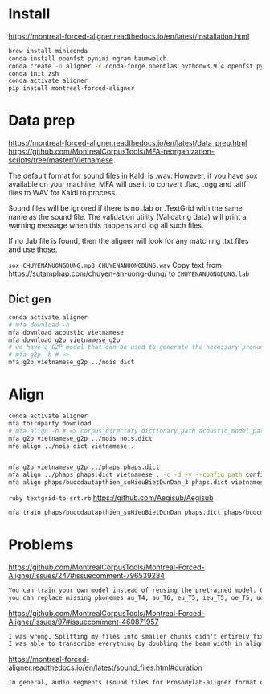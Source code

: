 # Install
https://montreal-forced-aligner.readthedocs.io/en/latest/installation.html

```zsh
brew install miniconda
conda install openfst pynini ngram baumwelch
conda create -n aligner -c conda-forge openblas python=3.9.4 openfst pynini ngram baumwelch
conda init zsh
conda activate aligner
pip install montreal-forced-aligner
```

# Data prep
https://montreal-forced-aligner.readthedocs.io/en/latest/data_prep.html
https://github.com/MontrealCorpusTools/MFA-reorganization-scripts/tree/master/Vietnamese

The default format for sound files in Kaldi is .wav. However, if you have sox available on your machine, MFA will use it to convert .flac, .ogg and .aiff files to WAV for Kaldi to process.

Sound files will be ignored if there is no .lab or .TextGrid with the same name as the sound file. The validation utility (Validating data) will print a warning message when this happens and log all such files.

If no .lab file is found, then the aligner will look for any matching .txt files and use those.

`sox CHUYENANUONGDUNG.mp3 CHUYENANUONGDUNG.wav`
Copy text from https://sutamphap.com/chuyen-an-uong-dung/ to `CHUYENANUONGDUNG.lab`

## Dict gen
```zsh
conda activate aligner
# mfa download -h
mfa download acoustic vietnamese
mfa download g2p vietnamese_g2p
# we have a G2P model that can be used to generate the necessary pronunciation dictionary.
# mfa g2p -h # =>
mfa g2p vietnamese_g2p ../nois dict
```


# Align

```zsh
conda activate aligner
mfa thirdparty download
# mfa align -h # => corpus_directory dictionary_path acoustic_model_path output_directory
mfa g2p vietnamese_g2p ../nois nois.dict
mfa align ../nois dict vietnamese .


mfa g2p vietnamese_g2p ../phaps phaps.dict
mfa align ../phaps phaps.dict vietnamese . -c -d -v --config_path config.yml
mfa align phaps/buocdautapthien_suHieuBietDunDan_3 phaps.dict vietnamese phaps -c --config_path config.yml
```

`ruby textgrid-to-srt.rb`
https://github.com/Aegisub/Aegisub

```zsh
mfa train phaps/buocdautapthien_suHieuBietDunDan phaps.dict phaps/buocdautapthien_suHieuBietDunDan_model
```

# Problems
https://github.com/MontrealCorpusTools/Montreal-Forced-Aligner/issues/247#issuecomment-796539284
```txt
You can train your own model instead of reusing the pretrained model. Or,
you can replace missing phonemes au_T4, au_T6, eu_T5, ieu_T5, oe_T5, uoi2_T2, uoi3_T6, uou_T1, uou_T2, uou_T3 by similar sounding phonemes (for example, same phone but with different tone) in the dictionary file.
```

https://github.com/MontrealCorpusTools/Montreal-Forced-Aligner/issues/97#issuecomment-460871957
```txt
I was wrong. Splitting my files into smaller chunks didn't entirely fix the problem. Even as short as 2 seconds. I assume its because the transcript and the audio don't match exactly.
I was able to transcribe everything by doubling the beam width in aligner/config/basic_align.yaml.
```

https://montreal-forced-aligner.readthedocs.io/en/latest/sound_files.html#duration
```txt
In general, audio segments (sound files for Prosodylab-aligner format or intervals for the TextGrid format) should be less than 30 seconds for best performance (the shorter the faster). We recommend using breaks like breaths or silent pauses (i.e., not associated with a stop closure) to separate the audio segments. For longer segments, setting the beam and retry beam higher than their defaults will allow them to be aligned. The default beam/retry beam is very conservative 10/40, so something like 400/1000 will allow for much longer sequences to be aligned. See Configuration for more details.
```
